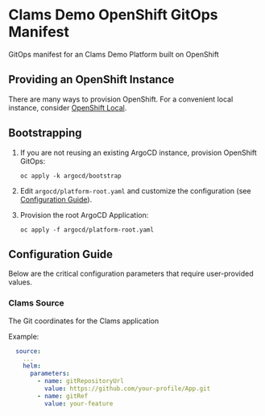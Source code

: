 # Clams Demo OpenShift GitOps Manifest

GitOps manifest for an Clams Demo Platform built on OpenShift

## Providing an OpenShift Instance

There are many ways to provision OpenShift. For a convenient local instance, consider [OpenShift Local](https://access.redhat.com/documentation/en-us/red_hat_codeready_containers/2.0/html/getting_started_guide/installation_gsg).

## Bootstrapping

1. If you are not reusing an existing ArgoCD instance, provision OpenShift GitOps:

   `oc apply -k argocd/bootstrap`

1. Edit `argocd/platform-root.yaml` and customize the configuration (see [Configuration Guide](#configuration-guide)).

1. Provision the root ArgoCD Application:

   `oc apply -f argocd/platform-root.yaml`

## Configuration Guide

Below are the critical configuration parameters that require user-provided values.

### Clams Source

The Git coordinates for the Clams application

Example:

```yaml
  source:
    ...
    helm:
      parameters:
        - name: gitRepositoryUrl
          value: https://github.com/your-profile/App.git
        - name: gitRef
          value: your-feature
```